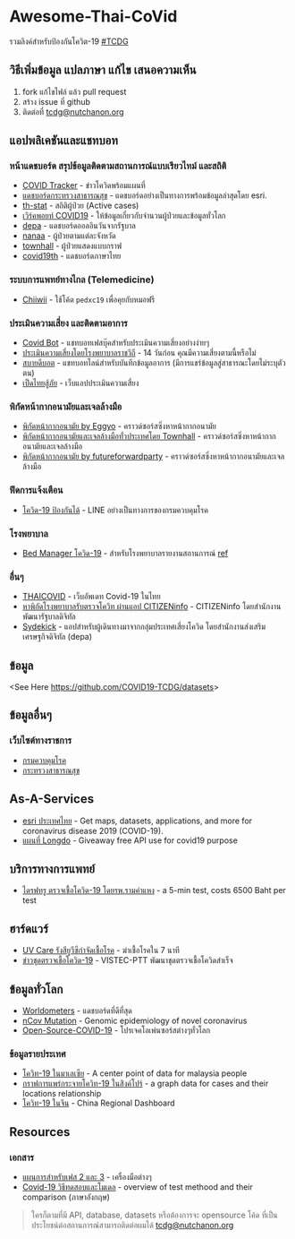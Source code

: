 # Awesome-Thai-CoVid
รวมลิงค์สำหรับป้องกันโควิต-19 [#TCDG](https://www.facebook.com/groups/192150165377624)

## วิธีเพิ่มข้อมูล แปลภาษา แก้ไข เสนอความเห็น
1. fork แก้ไขไฟล์ แล้ว pull request
2. สร้าง issue ที่ github
3. ติดต่อที่ tcdg@nutchanon.org

## แอปพลิเคชันและแชทบอท

### หน้าแดชบอร์ด สรุปข้อมูลติดตามสถานการณ์แบบเรียวไทม์ และสถิติ
 - [COVID Tracker](https://covidtracker.5lab.co/) - ข่าวโควิดพร้อมแผนที่
 - [แดชบอร์ดกระทรวงสาธารณสุข](https://mophgis.maps.arcgis.com/apps/opsdashboard/index.html#/210413ebb5ff49bb8914808af6473322%20) - แดชบอร์ดอย่างเป็นทางการพร้อมข้อมูลล่าสุดโดย esri.
 - [th-stat](http://th-stat.com/) - สถิติผู้ป่วย (Active cases)
 - [เวิร์คพอยท์ COVID19](https://covid19.workpointnews.com/) - ให้ข้อมูลเกี่ยวกับจำนวนผู้ป่วยและข้อมูลทั่วโลก
 - [depa](https://thaifightcovid.depa.or.th/index.php) - แดชบอร์ดออลอินวันจากรัฐบาล
 - [nanaa](http://nanaaa.net/covidmapth) - ผู้ป่วยตามแต่ละจังหวัด
 - [townhall](https://townhall-th.web.app/covid-19/cases/) - ผู้ป่วยแสดงแบบกราฟ
 - [covid19th](https://covid19th.com/) - แดชบอร์ดภาษาไทย

### ระบบการแพทย์ทางไกล (Telemedicine)
 - [Chiiwii](https://www.chiiwiidoctor.com/) - ใช้โค้ด `pedxc19` เพื่อคุยกับหมอฟรี


### ประเมินความเสี่ยง และติดตามอาการ
 - [Covid Bot](https://m.me/covid19bot) - แชทบอทเฟสบุ๊คสำหรับประเมินความเสี่ยงอย่างง่ายๆ
 - [ประเมินความเสี่ยงโดยโรงพยาบาลราชวิถี](http://rajavithi.emergencymed.net/corona/index.html) - 14 วันก่อน คุณมีความเสี่ยงตามนี้หรือไม่
 - [สบายดีบอต](http://line.me/R/ti/p/@sabaideebot) - แชทบอทไลน์สำหรับบันทึกข้อมูลอาการ (มีการแชร์ข้อมูลสู่สาธารณะโดยไม่ระบุตัวตน)
 - [เป็ดไทยสู้ภัย](http://covid19.thaitechstartup.org/) - เว็บแอปประเมินความเสี่ยง

### พิกัดหน้ากากอนามัยและเจลล้างมือ
 - [พิกัดหน้ากากอนามัย by Eggyo](https://maskmapthai.web.app/) - คราวด์ซอร์สซิ่งหาหน้ากากอนามัย
 - [พิกัดหน้ากากอนามัยและเจลล้างมือทั่วประเทศโดย Townhall](https://townhall-th.web.app/covid-19/crowdsource) - คราวด์ซอร์สซิ่งหาหน้ากากอนามัยและเจลล้างมือ
 - [พิกัดหน้ากากอนามัย by futureforwardparty](https://futureforwardparty.org/%E0%B8%9E%E0%B8%B4%E0%B8%81%E0%B8%B1%E0%B8%94%E0%B8%AB%E0%B8%B2%E0%B8%8B%E0%B8%B7%E0%B9%89%E0%B8%AD%E0%B8%AB%E0%B8%99%E0%B9%89%E0%B8%B2%E0%B8%81%E0%B8%B2%E0%B8%81) - คราวด์ซอร์สซิ่งหาหน้ากากอนามัยและเจลล้างมือ

### ฟีดการแจ้งเตือน
 - [โควิด-19 ป้องกันได้](https://line.me/R/ti/p/%40797zdgoh) - LINE อย่างเป็นทางการของกรมควบคุมโรค

### โรงพยาบาล
 - [Bed Manager โควิด-19](http://cov19bkkrm.dms.go.th/covid/) - สำหรับโรงพยาบาลรายงานสถานการณ์ [ref](https://www.facebook.com/groups/192150165377624/permalink/198792391380068/)

### อื่นๆ
 - [THAICOVID](https://www.thaicovid.co/) - เว็บอัพเดท Covid-19 ในไทย
 - [หาพิกัดโรงพยาบาลรับตรวจโควิท ผ่านแอป CITIZENinfo](https://www.dga.or.th/th/profile/2133/) - CITIZENinfo โดยสำนักงานพัฒนารัฐบาลดิจิทัล
 - [Sydekick](https://www.facebook.com/depathai/posts/2773242432754321) - แอปสำหรับผู้เดินทางมาจากกลุ่มประเทศเสี่ยงโควิด โดยสำนักงานส่งเสริมเศรษฐกิจดิจิทัล (depa)


## ข้อมูล
<See Here <https://github.com/COVID19-TCDG/datasets>>

## ข้อมูลอื่นๆ
### เว็บไซต์ทางราชการ
 - [กรมควบคุมโรค](https://ddc.moph.go.th/viralpneumonia/)
 - [กระทรวงสาธารณสุข](http://www.boe.moph.go.th/boedb/surdata/disease.php?ds=31)

## As-A-Services
 - [esri ประเทศไทย](https://www.esrith.com/covid19) - Get maps, datasets, applications, and more for coronavirus
disease 2019 (COVID-19).
 - [แผนที่ Longdo](https://www.facebook.com/longdocom/posts/10157469328938052) - Giveaway free API use for covid19 purpose

## บริการทางการแพทย์
 - [ไดรฟทรู ตรวจเชื้อโควิด-19 โดยรพ.รามคำแหง](https://www.ram-hosp.co.th/news_detail/499) - a 5-min test, costs 6500 Baht per test

## ฮาร์ดแวร์
 - [UV Care รังสียูวีซีกำจัดเชื้อโรค](https://www.bangkokbiznews.com/pr/detail/51946) - ฆ่าเชื้อโรคใน 7 นาที
 - [ข่าวชุดตรวจเชื้อโควิด-19](https://www.isranews.org/article/isranews-news/86497-news-9.html?fbclid=IwAR2FbMwEdN0P3MOvfFO5pN2odJxXooNBiPC2XsuPPOwoVM0TfxnBMXPoiC8) - VISTEC-PTT พัฒนาชุดตรวจเชื้อโควิดสำเร็จ

## ข้อมู​ลทั่วโลก
 - [Worldometers](https://www.worldometers.info/coronavirus/) - แดชบอร์ดที่ดีที่สุด
 - [nCov Mutation](https://nextstrain.org/ncov) - Genomic epidemiology of novel coronavirus
 - [Open-Source-COVID-19](http://open-source-covid-19.weileizeng.com/) - โปรเจคโอเพ่นซอร์สต่างๆทั่วโลก
### ข้อมูลรายประเทศ
 - [โควิท-19 ในมาเลเซีย](https://newslab.malaysiakini.com/covid-19/en) - A center point of data for malaysia people
 - [กราฟการแพร่กระจายโควิท-19 ในสิงค์โปร์](https://co.vid19.sg/cases?fbclid=IwAR1xuNgJJ1XqLAp-8MdHODE-mydUFrMq3mD8QVPitdUJlALJwoSqiISO518) - a graph data for cases and their locations relationship
 - [โควิท-19 ในจีน](https://ncov.dxy.cn/ncovh5/view/pneumonia?scene=2&clicktime=1579582238&enterid=1579582238&from=singlemessage&isappinstalled=0) - China Regional Dashboard


## Resources
### เอกสาร
 - [แผนการสำหรับเฟส 2 และ 3](https://drive.google.com/file/d/1FfaJACEDZXdO9yCSQa4qqKoE-I2Yuvbg/view?fbclid=IwAR09us3yzZM0og9_fWnsiTwFkHnqjIHgSZJO_LaJQ1VmKkxwqLlu8ky7cYI) - เครื่องมือต่างๆ
 - [Covid-19 วิธีทดสอบและโมเดล](https://docs.google.com/presentation/d/11wHl_j0zenQj8lI4mGFcM15C0VmE8xrFnvhZKaAe10M/mobilepresent?slide=id.g813ffb90bc_7_4&fbclid=IwAR21MNfVZnaG6woOAuGdzJGxgSFZUoQQbNipqoRtIZmqAiz-VAzJuaJi59s) - overview of test methood and their comparison (ภาษาอังกฤษ)

 > ใครก็ตามที่มี API, database, datasets หรือต้องการจะ opensource โค้ด ที่เป็นประโยชน์ต่อสถานการณ์สามารถติดต่อผมได้ tcdg@nutchanon.org
